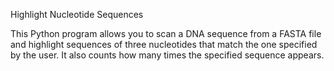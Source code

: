 Highlight Nucleotide Sequences

This Python program allows you to scan a DNA sequence from a FASTA file and highlight sequences of three nucleotides that match the one specified by the user. It also counts how many times the specified sequence appears.
